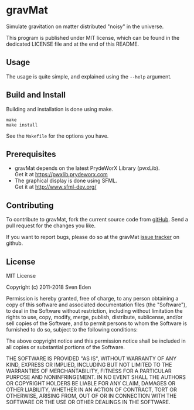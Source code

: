 gravMat
=======================================
Simulate gravitation on matter distributed "noisy" in the universe.


This program is published under MIT license, which can be found in the dedicated
LICENSE file and at the end of this README.


Usage
---------------------------------------
The usage is quite simple, and explained using the `--help` argument.


Build and Install
---------------------------------------
Building and installation is done using make.

```
make
make install
```

See the `Makefile` for the options you have.


Prerequisites
---------------------------------------
 * gravMat depends on the latest PrydeWorX Library (pwxLib).  
   Get it at https://pwxlib.prydeworx.com
 * The graphical display is done using SFML.  
   Get it at http://www.sfml-dev.org/


Contributing
---------------------------------------
To contribute to gravMat, fork the current source code from
  [gitHub](https://github.com/Yamakuzure/gravMat/).
Send a pull request for the changes you like.

If you want to report bugs, please do so at the gravMat
  [issue tracker](https://github.com/Yamakuzure/gravMat/issues)
on github.


License
---------------------------------------
MIT License

Copyright (c) 2011-2018 Sven Eden

Permission is hereby granted, free of charge, to any person obtaining a copy
of this software and associated documentation files (the "Software"), to deal
in the Software without restriction, including without limitation the rights
to use, copy, modify, merge, publish, distribute, sublicense, and/or sell
copies of the Software, and to permit persons to whom the Software is
furnished to do so, subject to the following conditions:

The above copyright notice and this permission notice shall be included in all
copies or substantial portions of the Software.

THE SOFTWARE IS PROVIDED "AS IS", WITHOUT WARRANTY OF ANY KIND, EXPRESS OR
IMPLIED, INCLUDING BUT NOT LIMITED TO THE WARRANTIES OF MERCHANTABILITY,
FITNESS FOR A PARTICULAR PURPOSE AND NONINFRINGEMENT. IN NO EVENT SHALL THE
AUTHORS OR COPYRIGHT HOLDERS BE LIABLE FOR ANY CLAIM, DAMAGES OR OTHER
LIABILITY, WHETHER IN AN ACTION OF CONTRACT, TORT OR OTHERWISE, ARISING FROM,
OUT OF OR IN CONNECTION WITH THE SOFTWARE OR THE USE OR OTHER DEALINGS IN THE
SOFTWARE.
